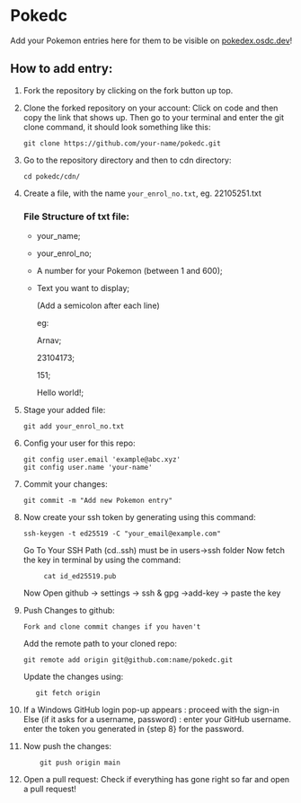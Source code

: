 # Pokedc
Add your Pokemon entries here for them to be visible on [pokedex.osdc.dev](https://pokedex.osdc.dev/)!

## How to add entry:
1. Fork the repository by clicking on the fork button up top.
2. Clone the forked repository on your account: Click on code and then copy the link that shows up. Then go to your terminal and enter the git clone command, it should look something like this:
    ```
    git clone https://github.com/your-name/pokedc.git
    ```
3. Go to the repository directory and then to cdn directory:
    ```
    cd pokedc/cdn/
    ```
4. Create a file, with the name `your_enrol_no.txt`, eg. 22105251.txt
    ### File Structure of txt file:
    - your_name;
    - your_enrol_no;
    - A number for your Pokemon (between 1 and 600);
    - Text you want to display;
        
        (Add a semicolon after each line)

        eg:
        
        Arnav;

        23104173;

        151;

        Hello world!;

5. Stage your added file:
    ```
    git add your_enrol_no.txt
    ```
6. Config your user for this repo:
   ```
   git config user.email 'example@abc.xyz'
   git config user.name 'your-name'
   ```
7. Commit your changes:
    ```
    git commit -m "Add new Pokemon entry"
    ```
8. Now create your ssh token by generating using this command:
   ```
   ssh-keygen -t ed25519 -C "your_email@example.com"
    ```
   Go To Your SSH Path (cd.\.ssh\) must be in users->ssh folder
   Now fetch the key in terminal by using the command:
   ```
        cat id_ed25519.pub
    ```
   Now Open github -> settings -> ssh & gpg ->add-key -> paste the key
      
10. Push Changes to github:
    ```
    Fork and clone commit changes if you haven't
    ```
    Add the remote path to your cloned repo:
    ```
    git remote add origin git@github.com:name/pokedc.git
    ```
    Update the changes using:
    ```
       git fetch origin
    ```
12. If a Windows GitHub login pop-up appears :
        proceed with the sign-in
    Else (if it asks for a username, password) :
        enter your GitHub username.
        enter the token you generated in {step 8} for the password.
13. Now push the changes:
    ```
        git push origin main
    ```
    
14. Open a pull request: Check if everything has gone right so far and open a pull request!
    
